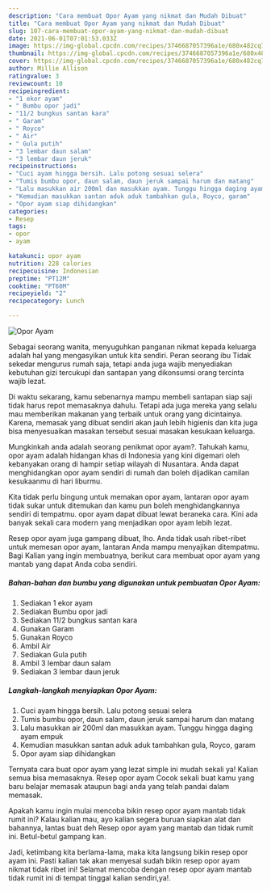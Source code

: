 ```yaml
---
description: "Cara membuat Opor Ayam yang nikmat dan Mudah Dibuat"
title: "Cara membuat Opor Ayam yang nikmat dan Mudah Dibuat"
slug: 107-cara-membuat-opor-ayam-yang-nikmat-dan-mudah-dibuat
date: 2021-06-01T07:01:53.033Z
image: https://img-global.cpcdn.com/recipes/3746687057396a1e/680x482cq70/opor-ayam-foto-resep-utama.jpg
thumbnail: https://img-global.cpcdn.com/recipes/3746687057396a1e/680x482cq70/opor-ayam-foto-resep-utama.jpg
cover: https://img-global.cpcdn.com/recipes/3746687057396a1e/680x482cq70/opor-ayam-foto-resep-utama.jpg
author: Millie Allison
ratingvalue: 3
reviewcount: 10
recipeingredient:
- "1 ekor ayam"
- " Bumbu opor jadi"
- "11/2 bungkus santan kara"
- " Garam"
- " Royco"
- " Air"
- " Gula putih"
- "3 lembar daun salam"
- "3 lembar daun jeruk"
recipeinstructions:
- "Cuci ayam hingga bersih. Lalu potong sesuai selera"
- "Tumis bumbu opor, daun salam, daun jeruk sampai harum dan matang"
- "Lalu masukkan air 200ml dan masukkan ayam. Tunggu hingga daging ayam empuk"
- "Kemudian masukkan santan aduk aduk tambahkan gula, Royco, garam"
- "Opor ayam siap dihidangkan"
categories:
- Resep
tags:
- opor
- ayam

katakunci: opor ayam 
nutrition: 228 calories
recipecuisine: Indonesian
preptime: "PT12M"
cooktime: "PT60M"
recipeyield: "2"
recipecategory: Lunch

---
```



![Opor Ayam](https://img-global.cpcdn.com/recipes/3746687057396a1e/680x482cq70/opor-ayam-foto-resep-utama.jpg)

Sebagai seorang wanita, menyuguhkan panganan nikmat kepada keluarga adalah hal yang mengasyikan untuk kita sendiri. Peran seorang ibu Tidak sekedar mengurus rumah saja, tetapi anda juga wajib menyediakan kebutuhan gizi tercukupi dan santapan yang dikonsumsi orang tercinta wajib lezat.

Di waktu  sekarang, kamu sebenarnya mampu membeli santapan siap saji tidak harus repot memasaknya dahulu. Tetapi ada juga mereka yang selalu mau memberikan makanan yang terbaik untuk orang yang dicintainya. Karena, memasak yang dibuat sendiri akan jauh lebih higienis dan kita juga bisa menyesuaikan masakan tersebut sesuai masakan kesukaan keluarga. 



Mungkinkah anda adalah seorang penikmat opor ayam?. Tahukah kamu, opor ayam adalah hidangan khas di Indonesia yang kini digemari oleh kebanyakan orang di hampir setiap wilayah di Nusantara. Anda dapat menghidangkan opor ayam sendiri di rumah dan boleh dijadikan camilan kesukaanmu di hari liburmu.

Kita tidak perlu bingung untuk memakan opor ayam, lantaran opor ayam tidak sukar untuk ditemukan dan kamu pun boleh menghidangkannya sendiri di tempatmu. opor ayam dapat dibuat lewat beraneka cara. Kini ada banyak sekali cara modern yang menjadikan opor ayam lebih lezat.

Resep opor ayam juga gampang dibuat, lho. Anda tidak usah ribet-ribet untuk memesan opor ayam, lantaran Anda mampu menyajikan ditempatmu. Bagi Kalian yang ingin membuatnya, berikut cara membuat opor ayam yang mantab yang dapat Anda coba sendiri.

<!--inarticleads1-->

##### Bahan-bahan dan bumbu yang digunakan untuk pembuatan Opor Ayam:

1. Sediakan 1 ekor ayam
1. Sediakan  Bumbu opor jadi
1. Sediakan 11/2 bungkus santan kara
1. Gunakan  Garam
1. Gunakan  Royco
1. Ambil  Air
1. Sediakan  Gula putih
1. Ambil 3 lembar daun salam
1. Sediakan 3 lembar daun jeruk




<!--inarticleads2-->

##### Langkah-langkah menyiapkan Opor Ayam:

1. Cuci ayam hingga bersih. Lalu potong sesuai selera
1. Tumis bumbu opor, daun salam, daun jeruk sampai harum dan matang
1. Lalu masukkan air 200ml dan masukkan ayam. Tunggu hingga daging ayam empuk
1. Kemudian masukkan santan aduk aduk tambahkan gula, Royco, garam
1. Opor ayam siap dihidangkan




Ternyata cara buat opor ayam yang lezat simple ini mudah sekali ya! Kalian semua bisa memasaknya. Resep opor ayam Cocok sekali buat kamu yang baru belajar memasak ataupun bagi anda yang telah pandai dalam memasak.

Apakah kamu ingin mulai mencoba bikin resep opor ayam mantab tidak rumit ini? Kalau kalian mau, ayo kalian segera buruan siapkan alat dan bahannya, lantas buat deh Resep opor ayam yang mantab dan tidak rumit ini. Betul-betul gampang kan. 

Jadi, ketimbang kita berlama-lama, maka kita langsung bikin resep opor ayam ini. Pasti kalian tak akan menyesal sudah bikin resep opor ayam nikmat tidak ribet ini! Selamat mencoba dengan resep opor ayam mantab tidak rumit ini di tempat tinggal kalian sendiri,ya!.

